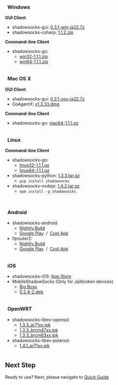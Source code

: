 <div id="download" class="container">
  <div class="sixteen columns"><br/></div>
  <div class="one-third column">
    <h3><i class="fa fa-windows fa-3x"></i> &nbsp; Windows</h3>
    <p><strong>GUI Client</strong></p>
    <ul>
      <li>shadowsocks-gui: <a href="http://sourceforge.net/projects/shadowsocksgui/files/dist/shadowsocks-gui-0.3.1-win-ia32.7z/download">0.3.1-win-ia32.7z</a></li>
      <li>shadowsocks-csharp: <a href="https://code.google.com/p/shadowsocks-csharp/downloads/detail?name=shadowsocks-csharp-1.1.2.zip">1.1.2.zip</a></li>      
    </ul>
    <p><strong>Command-line Client</strong></p>
    <ul>
      <li>shadowsocks-go:
        <ul>
          <li>
            <a href="http://dl.chenyufei.info/shadowsocks/shadowsocks-local-win32-1.1.1.zip">win32-1.1.1.zip</a>
          </li>
          <li>
            <a href="http://dl.chenyufei.info/shadowsocks/shadowsocks-local-win64-1.1.1.zip">win64-1.1.1.zip</a>
          </li>
        </ul>
      </li>  
    </ul>
  </div>
  <div class="one-third column">
    <h3><i class="fa fa-apple fa-3x"></i> &nbsp; Mac OS X</h3>
    <p><strong>GUI Client</strong></p>
    <ul>
      <li>shadowsocks-gui: <a href="http://sourceforge.net/projects/shadowsocksgui/files/dist/shadowsocks-gui-0.3.1-osx-ia32.7z/download">0.3.1-osx-ia32.7z</a></li>
      <li>GoAgentX: <a href="https://goagentx.googlecode.com/files/GoAgentX-v1.3.33.dmg">v1.3.33.dmg</a></li>      
    </ul>
    <p><strong>Command-line Client</strong></p>
    <ul>
      <li>
        shadowsocks-go: <a href="http://dl.chenyufei.info/shadowsocks/shadowsocks-local-mac64-1.1.1.gz">mac64-1.1.1.gz</a>
      </li>  
    </ul>
  </div>
  <div class="one-third column">
    <h3><i class="fa fa-linux fa-3x"></i> &nbsp; Linux</h3>
    <p><strong>Command-line Client</strong></p>
    <ul>
      <li>shadowsocks-go:
        <ul>
          <li>
            <a href="http://dl.chenyufei.info/shadowsocks/shadowsocks-local-linux32-1.1.1.gz">linux32-1.1.1.gz</a>
          </li>
          <li>
            <a href="http://dl.chenyufei.info/shadowsocks/shadowsocks-local-linux64-1.1.1.zip">linux64-1.1.1.gz</a>
          </li>
        </ul>
      </li>
      <li>shadowsocks-python: <a href="https://pypi.python.org/pypi/shadowsocks">1.3.3.tar.gz</a>
        <ul>
          <li>
            <code>pip install shadowsocks</code>
          </li>
        </ul>
      </li>
      <li>shadowsocks-nodejs: <a href="https://github.com/clowwindy/shadowsocks-nodejs/archive/1.4.2.tar.gz">1.4.2.tar.gz</a>
        <ul>
          <li>
            <code>npm install -g shadowsocks</code>
          </li>
        </ul>
      </li>
    </ul>
  </div>

  <p class="sixteen columns"></p>

  <div class="one-third column last">
    <h3><i class="fa fa-android fa-3x"></i> &nbsp; Android</h3>
    <ul>
      <li>shadowsocks-android:
        <ul>
          <li>
            <a href="http://buildbot.sinaapp.com">Nightly Build</a>
          </li>
          <li>
            <a href="https://play.google.com/store/apps/details?id=com.github.shadowsocks">Google Play</a>
            &nbsp;/&nbsp;
            <a href="http://www.coolapk.com/apk/com.github.shadowsocks">Cool Apk</a>
          </li>
        </ul>
      </li>
      <li>fqrouter2:
        <ul>
          <li>
            <a href="https://s3-ap-southeast-1.amazonaws.com/fqrouter/fqrouter-latest.apk">Nightly Build</a>
          </li>
          <li>
            <a href="https://play.google.com/store/apps/details?id=fq.router2">Google Play</a>
            &nbsp;/&nbsp;
            <a href="http://www.coolapk.com/apk/fq.router2">Cool Apk</a>
          </li>
        </ul>
      </li>
    </ul>
  </div>
  <div class="one-third column last">
    <h3><i class="fa fa-apple fa-3x"></i> &nbsp; iOS</h3>
    <ul>
      <li>shadowsocks-iOS:
        <a href="https://itunes.apple.com/tc/app/shadowsocks/id665729974?mt=8">App Store</a>
      </li>
      <li>MobileShadowSocks (Only for Jailbroken devices)
        <ul>
          <li>
            <a href="http://apt.thebigboss.org/onepackage.php?bundleid=com.linusyang.shadowsocks">Big Boss</a>
          </li>
          <li>
            <a href="http://apt.thebigboss.org/repofiles/cydia/debs2.0/shadowsocks_0.2.4-2.deb">0.2.4-2.deb</a>
          </li>
        </ul>
      </li>
    </ul>
  </div>
  <div class="one-third column last">
    <h3><i class="fa fa-rss fa-flip-horizontal fa-3x"></i> &nbsp; OpenWRT</h3>
    <ul>
      <li>shadowsocks-libev-openssl:
        <ul>
          <li>
            <a href="http://travis-ci.s3-website-ap-northeast-1.amazonaws.com/nightly/shadowsocks-libev_1.3.3-9933435506b1c96e8bfe7a0fc5f305398fd0f62e_ar71xx.ipk">1.3.3_ar71xx.ipk</a>
          </li>
          <li>
            <a href="http://travis-ci.s3-website-ap-northeast-1.amazonaws.com/nightly/shadowsocks-libev_1.3.3-9933435506b1c96e8bfe7a0fc5f305398fd0f62e_brcm47xx.ipk">1.3.3_brcm47xx.ipk</a>
          </li>
          <li>
            <a href="http://travis-ci.s3-website-ap-northeast-1.amazonaws.com/nightly/shadowsocks-libev_1.3.3-9933435506b1c96e8bfe7a0fc5f305398fd0f62e_brcm63xx.ipk">1.3.3_brcm63xx.ipk</a>
          </li>
        </ul>
      </li>
      <li>shadowsocks-libev-polarssl:
        <ul>
          <li>
            <a href="http://travis-ci.s3-website-ap-northeast-1.amazonaws.com/nightly/shadowsocks-libev-polarssl_1.4.1-ad9d5b198ba5d7e50f4f0ad1fd06739d1b57a8ea_ar71xx.ipk">1.4.1_ar71xx.ipk</a>
          </li>
        </ul>
      </li>
    </ul>
  </div>
</div>

## Next Step

Ready to use? Next, please navigate to [Quick Guide](/1.4/config/quick-guide.html)
